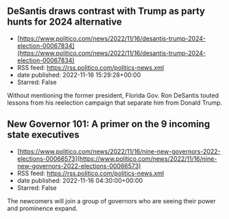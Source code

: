 ## DeSantis draws contrast with Trump as party hunts for 2024 alternative
 - [https://www.politico.com/news/2022/11/16/desantis-trump-2024-election-00067834](https://www.politico.com/news/2022/11/16/desantis-trump-2024-election-00067834)
 - RSS feed: https://rss.politico.com/politics-news.xml
 - date published: 2022-11-16 15:29:28+00:00
 - Starred: False

Without mentioning the former president, Florida Gov. Ron DeSantis touted lessons from his reelection campaign that separate him from Donald Trump.

## New Governor 101: A primer on the 9 incoming state executives
 - [https://www.politico.com/news/2022/11/16/nine-new-governors-2022-elections-00066573](https://www.politico.com/news/2022/11/16/nine-new-governors-2022-elections-00066573)
 - RSS feed: https://rss.politico.com/politics-news.xml
 - date published: 2022-11-16 04:30:00+00:00
 - Starred: False

The newcomers will join a group of governors who are seeing their power and prominence expand.
